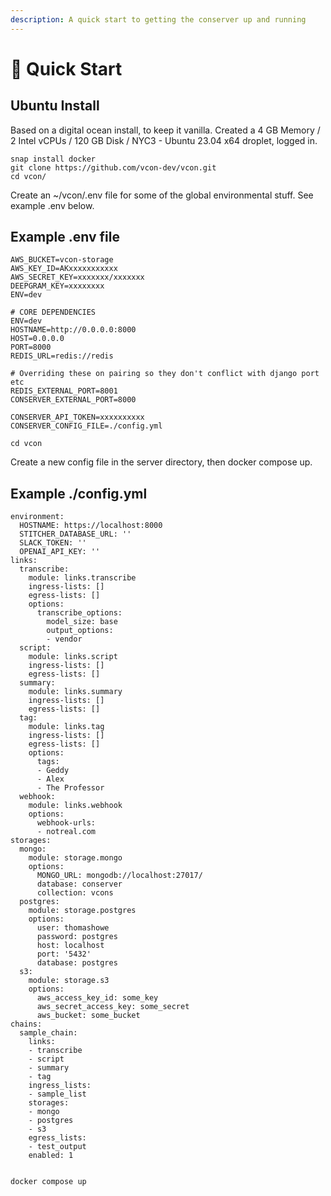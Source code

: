 ```yaml
---
description: A quick start to getting the conserver up and running
---
```


# 🐰 Quick Start

## Ubuntu Install&#x20;

Based on a digital ocean install, to keep it vanilla. Created a 4 GB Memory / 2 Intel vCPUs / 120 GB Disk / NYC3 - Ubuntu 23.04 x64 droplet, logged in.

```
snap install docker
git clone https://github.com/vcon-dev/vcon.git
cd vcon/
```

Create an \~/vcon/.env file for some of the global environmental stuff.  See example .env below.

## Example .env file

```
AWS_BUCKET=vcon-storage
AWS_KEY_ID=AKxxxxxxxxxxx
AWS_SECRET_KEY=xxxxxxx/xxxxxxx
DEEPGRAM_KEY=xxxxxxxx
ENV=dev

# CORE DEPENDENCIES
ENV=dev
HOSTNAME=http://0.0.0.0:8000
HOST=0.0.0.0
PORT=8000
REDIS_URL=redis://redis

# Overriding these on pairing so they don't conflict with django port etc
REDIS_EXTERNAL_PORT=8001
CONSERVER_EXTERNAL_PORT=8000

CONSERVER_API_TOKEN=xxxxxxxxxx
CONSERVER_CONFIG_FILE=./config.yml

```

```
cd vcon
```

Create a new config file in the server directory, then docker compose up.

## Example ./config.yml

```
environment:
  HOSTNAME: https://localhost:8000
  STITCHER_DATABASE_URL: ''
  SLACK_TOKEN: ''
  OPENAI_API_KEY: ''
links:
  transcribe:
    module: links.transcribe
    ingress-lists: []
    egress-lists: []
    options:
      transcribe_options:
        model_size: base
        output_options:
        - vendor
  script:
    module: links.script
    ingress-lists: []
    egress-lists: []
  summary:
    module: links.summary
    ingress-lists: []
    egress-lists: []
  tag:
    module: links.tag
    ingress-lists: []
    egress-lists: []
    options:
      tags:
      - Geddy
      - Alex
      - The Professor
  webhook:
    module: links.webhook
    options:
      webhook-urls:
      - notreal.com
storages:
  mongo:
    module: storage.mongo
    options:
      MONGO_URL: mongodb://localhost:27017/
      database: conserver
      collection: vcons
  postgres:
    module: storage.postgres
    options:
      user: thomashowe
      password: postgres
      host: localhost
      port: '5432'
      database: postgres
  s3:
    module: storage.s3
    options:
      aws_access_key_id: some_key
      aws_secret_access_key: some_secret
      aws_bucket: some_bucket
chains:
  sample_chain:
    links:
    - transcribe
    - script
    - summary
    - tag
    ingress_lists:
    - sample_list
    storages:
    - mongo
    - postgres
    - s3
    egress_lists:
    - test_output
    enabled: 1
    
```

```
docker compose up
```
